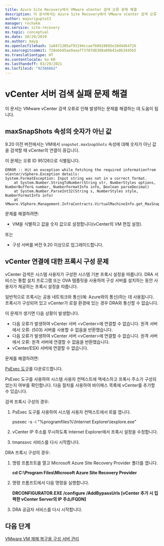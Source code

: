 ```yaml
---
title: Azure Site Recovery에서 VMware vCenter 검색 오류 문제 해결
description: 이 문서에서는 Azure Site Recovery에서 VMware vCenter 검색 오류 문제를 해결하는 방법을 설명합니다.
author: mayurigupta13
manager: rochakm
ms.service: site-recovery
ms.topic: conceptual
ms.date: 10/29/2019
ms.author: mayg
ms.openlocfilehash: 1a8471305af93194ccae7b0928685e10d4d64726
ms.sourcegitcommit: f28ebb95ae9aaaff3f87d8388a09b41e0b3445b5
ms.translationtype: HT
ms.contentlocale: ko-KR
ms.lasthandoff: 03/29/2021
ms.locfileid: "92366662"
---
```

# <a name="troubleshoot-vcenter-server-discovery-failures"></a>vCenter 서버 검색 실패 문제 해결

이 문서는 VMware vCenter 검색 오류로 인해 발생하는 문제를 해결하는 데 도움이 됩니다.

## <a name="non-numeric-values-in-the-maxsnapshots-property"></a>maxSnapShots 속성의 숫자가 아닌 값

9\.20 이전 버전에서는 VM에서 `snapshot.maxSnapShots` 속성에 대해 숫자가 아닌 값을 검색할 때 vCenter의 연결이 끊깁니다.

이 문제는 오류 ID 95126으로 식별됩니다.

```output
ERROR :: Hit an exception while fetching the required informationfrom vCenter/vSphere.Exception details:
System.FormatException: Input string was not in a correct format.
    at System.Number.StringToNumber(String str, NumberStyles options, NumberBuffer& number, NumberFormatInfo info, Boolean parseDecimal)
    at System.Number.ParseInt32(String s, NumberStyles style, NumberFormatInfo info)
    at VMware.VSphere.Management.InfraContracts.VirtualMachineInfo.get_MaxSnapshots()
```

문제를 해결하려면:

- VM을 식별하고 값을 숫자 값으로 설정합니다(vCenter의 VM 편집 설정).

또는

- 구성 서버를 버전 9.20 이상으로 업그레이드합니다.

## <a name="proxy-configuration-issues-for-vcenter-connectivity"></a>vCenter 연결에 대한 프록시 구성 문제

vCenter 검색은 시스템 사용자가 구성한 시스템 기본 프록시 설정을 따릅니다. DRA 서비스는 통합 설치 프로그램 또는 OVA 템플릿을 사용하여 구성 서버를 설치하는 동안 사용자가 제공하는 프록시 설정을 따릅니다. 

일반적으로 프록시는 공용 네트워크와 통신(예: Azure와의 통신)하는 데 사용됩니다. 프록시가 구성되어 있고 vCenter가 로컬 환경에 있는 경우 DRA와 통신할 수 없습니다.

이 문제가 생기면 다음 상황이 발생합니다.

- 다음 오류가 발생하여 vCenter 서버 \<vCenter>에 연결할 수 없습니다. 원격 서버에서 오류: (503) 서버를 사용할 수 없음을 반환했습니다.
- 다음 오류가 발생하여 vCenter 서버 \<vCenter>에 연결할 수 없습니다. 원격 서버에서 오류: 원격 서버에 연결할 수 없음을 반환했습니다.
- vCenter/ESXi 서버에 연결할 수 없습니다.

문제를 해결하려면:

[PsExec 도구](/sysinternals/downloads/psexec)를 다운로드합니다. 

PsExec 도구를 사용하여 시스템 사용자 컨텍스트에 액세스하고 프록시 주소가 구성되었는지 여부를 확인합니다. 다음 절차를 사용하여 바이패스 목록에 vCenter를 추가할 수 있습니다.

검색 프록시 구성의 경우:

1. PsExec 도구를 사용하여 시스템 사용자 컨텍스트에서 IE를 엽니다.
    
    psexec -s -i "%programfiles%\Internet Explorer\iexplore.exe"

2. vCenter IP 주소를 무시하도록 Internet Explorer에서 프록시 설정을 수정합니다.
3. tmanssvc 서비스를 다시 시작합니다.

DRA 프록시 구성의 경우:

1. 명령 프롬프트를 열고 Microsoft Azure Site Recovery Provider 폴더를 엽니다.
 
    **cd C:\Program Files\Microsoft Azure Site Recovery Provider**

3. 명령 프롬프트에서 다음 명령을 실행합니다.
   
   **DRCONFIGURATOR.EXE /configure /AddBypassUrls [vCenter 추가 시 입력한 vCenter Server의 IP 주소/FQDN]**

4. DRA 공급자 서비스를 다시 시작합니다.

## <a name="next-steps"></a>다음 단계

[VMware VM 재해 복구용 구성 서버 관리](./vmware-azure-manage-configuration-server.md#refresh-configuration-server)